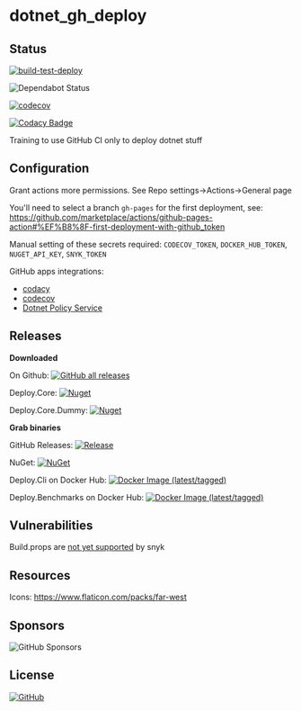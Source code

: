 # dotnet_gh_deploy

## Status

[![build-test-deploy](https://github.com/senketsu03/dotnet_gh_deploy/actions/workflows/build-test-deploy.yml/badge.svg)](https://github.com/senketsu03/dotnet_gh_deploy/actions/workflows/build-test-deploy.yml)

![Dependabot Status](https://flat.badgen.net/github/dependabot/senketsu03/dotnet_gh_deploy)

[![codecov](https://codecov.io/github/senketsu03/dotnet_gh_deploy/branch/master/graph/badge.svg)](https://codecov.io/github/senketsu03/dotnet_gh_deploy)

[![Codacy Badge](https://app.codacy.com/project/badge/Grade/0830b8500252474481805631e4984392)](https://app.codacy.com/gh/senketsu03/dotnet_gh_deploy/dashboard)

Training to use GitHub CI only to deploy dotnet stuff

## Configuration

Grant actions more permissions. See Repo settings->Actions->General page

You'll need to select a branch `gh-pages` for the first deployment, see: https://github.com/marketplace/actions/github-pages-action#%EF%B8%8F-first-deployment-with-github_token

Manual setting of these secrets required: `CODECOV_TOKEN`, `DOCKER_HUB_TOKEN`, `NUGET_API_KEY`, `SNYK_TOKEN`

GitHub apps integrations:

- [codacy](https://github.com/codacy)
- [codecov](https://github.com/codecov)
- [Dotnet Policy Service](https://github.com/microsoft1estools)

## Releases

**Downloaded**

On Github: [![GitHub all releases](https://img.shields.io/github/downloads/senketsu03/dotnet_gh_deploy/total)](https://github.com/senketsu03/dotnet_gh_deploy/releases)

Deploy.Core: [![Nuget](https://img.shields.io/nuget/dt/Deploy.Core)](https://www.nuget.org/packages/Deploy.Core/)

Deploy.Core.Dummy: [![Nuget](https://img.shields.io/nuget/dt/Deploy.Core.Dummy)](https://www.nuget.org/packages/Deploy.Core.Dummy/)

**Grab binaries**

GitHub Releases: [![Release](https://img.shields.io/github/release/senketsu03/dotnet_gh_deploy.svg)](https://github.com/senketsu03/dotnet_gh_deploy/releases/latest)

NuGet: [![NuGet](https://img.shields.io/nuget/v/Deploy.Core.svg)](https://www.nuget.org/packages/Deploy.Core/)

Deploy.Cli on Docker Hub: [![Docker Image (latest/tagged)](https://img.shields.io/docker/v/trolltrollski/deploy.cli)](https://hub.docker.com/repository/docker/trolltrollski/deploy.cli)

Deploy.Benchmarks on Docker Hub: [![Docker Image (latest/tagged)](https://img.shields.io/docker/v/trolltrollski/deploy.benchmarks)](https://hub.docker.com/repository/docker/trolltrollski/deploy.benchmarks)

## Vulnerabilities

Build.props are [not yet supported](https://docs.snyk.io/guides/snyk-for-.net-developers#not-supported-in-.net) by snyk

## Resources

Icons: https://www.flaticon.com/packs/far-west

## Sponsors

![GitHub Sponsors](https://img.shields.io/github/sponsors/senketsu03)

## License

[![GitHub](https://img.shields.io/github/license/senketsu03/dotnet_gh_deploy)](https://github.com/senketsu03/dotnet_gh_deploy/blob/master/LICENSE.md)
